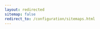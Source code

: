 ```yaml
---
layout: redirected
sitemap: false
redirect_to: /configuration/sitemaps.html
---
```


<!-- Note to authors: This file was created in December 2016. Feel free to remove it after a few months... -->
